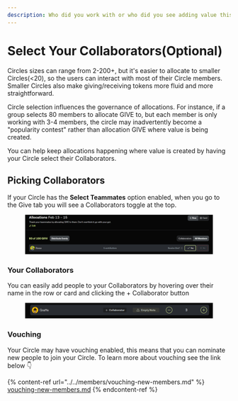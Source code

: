 ```yaml
---
description: Who did you work with or who did you see adding value this Epoch
---
```


# Select Your Collaborators(Optional)

Circles sizes can range from 2-200+, but it's easier to allocate to smaller Circles(<20), so the users can interact with most of their Circle members. Smaller Circles also make giving/receiving tokens more fluid and more straightforward.

Circle selection influences the governance of allocations. For instance, if a group selects 80 members to allocate GIVE to, but each member is only working with 3-4 members, the circle may inadvertently become a "popularity contest" rather than allocation GIVE where value is being created.

You can help keep allocations happening where value is created by having your Circle select their Collaborators.

## Picking Collaborators

If your Circle has the **Select Teammates** option enabled, when you go to the Give tab you will see a Collaborators toggle at the top.&#x20;

<figure><img src="../../../.gitbook/assets/image (66).png" alt=""><figcaption></figcaption></figure>

### **Your Collaborators**

You can easily add people to your Collaborators by hovering over their name in the row or card and clicking the + Collaborator button

<figure><img src="../../../.gitbook/assets/image (39).png" alt=""><figcaption></figcaption></figure>

### Vouching

Your Circle may have vouching enabled, this means that you can nominate new people to join your Circle. To learn more about vouching see the link below 👇

{% content-ref url="../../members/vouching-new-members.md" %}
[vouching-new-members.md](../../members/vouching-new-members.md)
{% endcontent-ref %}
